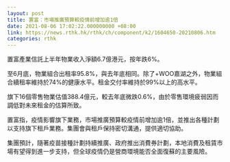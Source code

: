 ```yaml
---
layout: post
title: 置富：市場推廣預算較疫情前增加逾1倍
date: 2021-08-06 17:02:22.000000000 +08:00
link: https://news.rthk.hk/rthk/ch/component/k2/1604650-20210806.htm
categories: rthk
---
```


置富產業信託上半年物業收入淨額6.7億港元，按年跌6%。

至6月底，物業組合出租率95.8%，與去年底相同。除了+WOO嘉湖之外，物業組合續租率維持於74%的健康水平。租金交付率維持於99%以上的高水平。

旗下16個零售物業估值388.4億元，較去年底微跌0.6%，由於零售環境疲弱因而調低對未來租金的估算所致。

置富指，疫情影響旗下業務，市場推廣預算較疫情前增加逾1倍，並推出各種計劃以支持旗下租戶業務。集團會與租戶保持密切溝通，提供適切協助。

集團預計，隨著疫苗接種計劃持續推廣、政府推出消費券計劃，本地消費及租賃市場有望得到進一步支持，但全球疫情仍是營商環境能否全面復蘇的主要風險。
